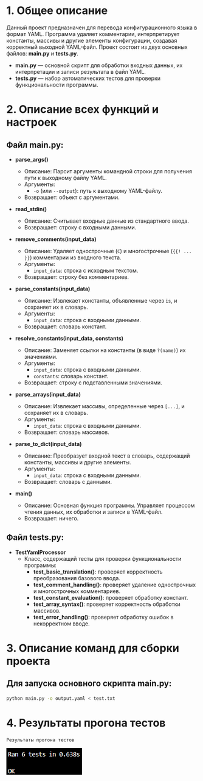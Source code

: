 # 1. Общее описание

Данный проект предназначен для перевода конфигурационного языка в формат YAML. Программа удаляет комментарии, интерпретирует константы, массивы и другие элементы конфигурации, создавая корректный выходной YAML-файл. Проект состоит из двух основных файлов: **main.py** и **tests.py**.

- **main.py** — основной скрипт для обработки входных данных, их интерпретации и записи результата в файл YAML.
- **tests.py** — набор автоматических тестов для проверки функциональности программы.

# 2. Описание всех функций и настроек

## Файл main.py:

- **parse_args()**
  - Описание: Парсит аргументы командной строки для получения пути к выходному файлу YAML.
  - Аргументы:
    - `-o` (или `--output`): путь к выходному YAML-файлу.
  - Возвращает: объект с аргументами.

- **read_stdin()**
  - Описание: Считывает входные данные из стандартного ввода.
  - Возвращает: строку с входными данными.

- **remove_comments(input_data)**
  - Описание: Удаляет однострочные (`C`) и многострочные (`{{! ... }}`) комментарии из входного текста.
  - Аргументы:
    - `input_data`: строка с исходным текстом.
  - Возвращает: строку без комментариев.

- **parse_constants(input_data)**
  - Описание: Извлекает константы, объявленные через `is`, и сохраняет их в словарь.
  - Аргументы:
    - `input_data`: строка с входными данными.
  - Возвращает: словарь констант.

- **resolve_constants(input_data, constants)**
  - Описание: Заменяет ссылки на константы (в виде `?(name)`) их значениями.
  - Аргументы:
    - `input_data`: строка с входными данными.
    - `constants`: словарь констант.
  - Возвращает: строку с подставленными значениями.

- **parse_arrays(input_data)**
  - Описание: Извлекает массивы, определенные через `[...]`, и сохраняет их в словарь.
  - Аргументы:
    - `input_data`: строка с входными данными.
  - Возвращает: словарь массивов.

- **parse_to_dict(input_data)**
  - Описание: Преобразует входной текст в словарь, содержащий константы, массивы и другие элементы.
  - Аргументы:
    - `input_data`: строка с входными данными.
  - Возвращает: словарь с данными.

- **main()**
  - Описание: Основная функция программы. Управляет процессом чтения данных, их обработки и записи в YAML-файл.
  - Возвращает: ничего.

## Файл tests.py:

- **TestYamlProcessor**
  - Класс, содержащий тесты для проверки функциональности программы:
    - **test_basic_translation()**: проверяет корректность преобразования базового ввода.
    - **test_comment_handling()**: проверяет удаление однострочных и многострочных комментариев.
    - **test_constant_evaluation()**: проверяет обработку констант.
    - **test_array_syntax()**: проверяет корректность обработки массивов.
    - **test_error_handling()**: проверяет обработку ошибок в некорректном вводе.

# 3. Описание команд для сборки проекта

## Для запуска основного скрипта main.py:

```bash
python main.py -o output.yaml < test.txt
```
# 4. Результаты прогона тестов
    Результаты прогона тестов
![Результаты прогона тестов (.png)](./img/new_tests2.png)
